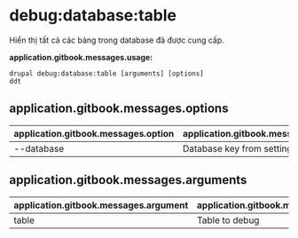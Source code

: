 # debug:database:table
Hiển thị tất cả các bảng trong database đã được cung cấp.

**application.gitbook.messages.usage:**
```
drupal debug:database:table [arguments] [options]
ddt
```

## application.gitbook.messages.options
application.gitbook.messages.option | application.gitbook.messages.details
-------|-------------
--database | Database key from settings.php

## application.gitbook.messages.arguments
application.gitbook.messages.argument | application.gitbook.messages.details
---------|-------------
table | Table to debug
